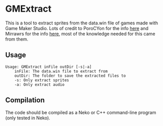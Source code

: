 # GMExtract
This is a tool to extract sprites from the data.win file of games made with Game Maker Studio.
Lots of credit to PoroCYon for the info [here](https://gitlab.com/snippets/14944) and Mirrawrs for the info [here](http://undertale.rawr.ws/unpacking), most of the knowledge needed for this came from them.

## Usage
	Usage: GMExtract inFile outDir [-s|-a]
		inFile: The data.win file to extract from
		outDir: The folder to save the extracted files to
		-s: Only extract sprites
		-a: Only extract audio

## Compilation
The code should be compiled as a Neko or C++ command-line program (only tested in Neko).
